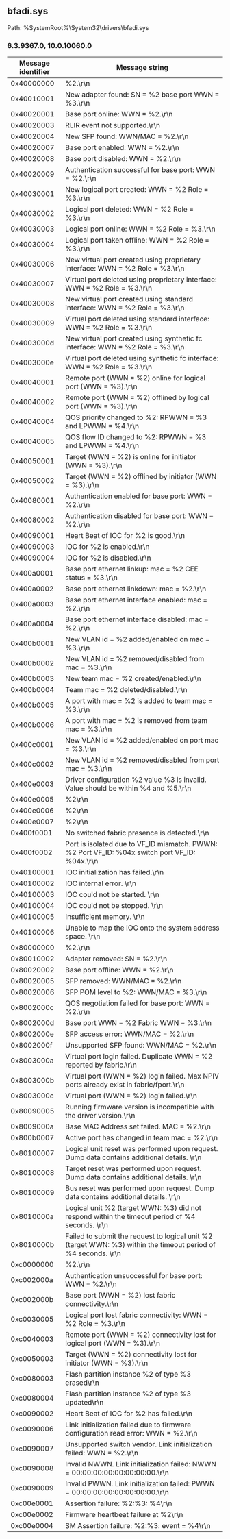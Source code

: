 ## bfadi.sys

Path: %SystemRoot%\System32\drivers\bfadi.sys

### 6.3.9367.0, 10.0.10060.0

Message identifier | Message string
--- | ---
0x40000000 | %2.\r\n
0x40010001 | New adapter found: SN = %2 base port WWN = %3.\r\n
0x40020001 | Base port online: WWN = %2.\r\n
0x40020003 | RLIR event not supported.\r\n
0x40020004 | New SFP found: WWN/MAC = %2.\r\n
0x40020007 | Base port enabled: WWN = %2.\r\n
0x40020008 | Base port disabled: WWN = %2.\r\n
0x40020009 | Authentication successful for base port: WWN = %2.\r\n
0x40030001 | New logical port created: WWN = %2 Role = %3.\r\n
0x40030002 | Logical port deleted: WWN = %2 Role = %3.\r\n
0x40030003 | Logical port online: WWN = %2 Role = %3.\r\n
0x40030004 | Logical port taken offline: WWN = %2 Role = %3.\r\n
0x40030006 | New virtual port created using proprietary interface: WWN = %2 Role = %3.\r\n
0x40030007 | Virtual port deleted using proprietary interface: WWN = %2 Role = %3.\r\n
0x40030008 | New virtual port created using standard interface: WWN = %2 Role = %3.\r\n
0x40030009 | Virtual port deleted using standard interface: WWN = %2 Role = %3.\r\n
0x4003000d | New virtual port created using synthetic fc interface: WWN = %2 Role = %3.\r\n
0x4003000e | Virtual port deleted using synthetic fc interface: WWN = %2 Role = %3.\r\n
0x40040001 | Remote port (WWN = %2) online for logical port (WWN = %3).\r\n
0x40040002 | Remote port (WWN = %2) offlined by logical port (WWN = %3).\r\n
0x40040004 | QOS priority changed to %2: RPWWN = %3 and LPWWN = %4.\r\n
0x40040005 | QOS flow ID changed to %2: RPWWN = %3 and LPWWN = %4.\r\n
0x40050001 | Target (WWN = %2) is online for initiator (WWN = %3).\r\n
0x40050002 | Target (WWN = %2) offlined by initiator (WWN = %3).\r\n
0x40080001 | Authentication enabled for base port: WWN = %2.\r\n
0x40080002 | Authentication disabled for base port: WWN = %2.\r\n
0x40090001 | Heart Beat of IOC for %2 is good.\r\n
0x40090003 | IOC for %2 is enabled.\r\n
0x40090004 | IOC for %2 is disabled.\r\n
0x400a0001 | Base port ethernet linkup: mac = %2 CEE status = %3.\r\n
0x400a0002 | Base port ethernet linkdown: mac = %2.\r\n
0x400a0003 | Base port ethernet interface enabled: mac = %2.\r\n
0x400a0004 | Base port ethernet interface disabled: mac = %2.\r\n
0x400b0001 | New VLAN id = %2 added/enabled on mac = %3.\r\n
0x400b0002 | New VLAN id = %2 removed/disabled from mac = %3.\r\n
0x400b0003 | New team mac = %2 created/enabled.\r\n
0x400b0004 | Team mac = %2 deleted/disabled.\r\n
0x400b0005 | A port with mac = %2 is added to team mac = %3.\r\n
0x400b0006 | A port with mac = %2 is removed from team mac = %3.\r\n
0x400c0001 | New VLAN id = %2 added/enabled on port mac = %3.\r\n
0x400c0002 | New VLAN id = %2 removed/disabled from port mac = %3.\r\n
0x400e0003 | Driver configuration %2 value %3 is invalid. Value should be within %4 and %5.\r\n
0x400e0005 | %2\r\n
0x400e0006 | %2\r\n
0x400e0007 | %2\r\n
0x400f0001 | No switched fabric presence is detected.\r\n
0x400f0002 | Port is isolated due to VF_ID mismatch. PWWN: %2 Port VF_ID: %04x switch port VF_ID: %04x.\r\n
0x40100001 | IOC initialization has failed.\r\n
0x40100002 | IOC internal error.  \r\n
0x40100003 | IOC could not be started.  \r\n
0x40100004 | IOC could not be stopped.  \r\n
0x40100005 | Insufficient memory.  \r\n
0x40100006 | Unable to map the IOC onto the system address space.  \r\n
0x80000000 | %2.\r\n
0x80010002 | Adapter removed: SN = %2.\r\n
0x80020002 | Base port offline: WWN = %2.\r\n
0x80020005 | SFP removed: WWN/MAC = %2.\r\n
0x80020006 | SFP POM level to %2: WWN/MAC = %3.\r\n
0x8002000c | QOS negotiation failed for base port: WWN = %2.\r\n
0x8002000d | Base port WWN = %2 Fabric WWN = %3.\r\n
0x8002000e | SFP access error: WWN/MAC = %2.\r\n
0x8002000f | Unsupported SFP found: WWN/MAC = %2.\r\n
0x8003000a | Virtual port login failed. Duplicate WWN = %2 reported by fabric.\r\n
0x8003000b | Virtual port (WWN = %2) login failed. Max NPIV ports already exist in fabric/fport.\r\n
0x8003000c | Virtual port (WWN = %2) login failed.\r\n
0x80090005 | Running firmware version is incompatible with the driver version.\r\n
0x8009000a | Base MAC Address set failed. MAC = %2.\r\n
0x800b0007 | Active port has changed in team mac = %2.\r\n
0x80100007 | Logical unit reset was performed upon request. Dump data contains additional details.  \r\n
0x80100008 | Target reset was performed upon request. Dump data contains additional details.  \r\n
0x80100009 | Bus reset was performed upon request. Dump data contains additional details.  \r\n
0x8010000a | Logical unit %2 (target WWN: %3) did not respond within the timeout period of %4 seconds. \r\n
0x8010000b | Failed to submit the request to logical unit %2 (target WWN: %3) within the timeout period of %4 seconds. \r\n
0xc0000000 | %2.\r\n
0xc002000a | Authentication unsuccessful for base port: WWN = %2.\r\n
0xc002000b | Base port (WWN = %2) lost fabric connectivity.\r\n
0xc0030005 | Logical port lost fabric connectivity: WWN = %2 Role = %3.\r\n
0xc0040003 | Remote port (WWN = %2) connectivity lost for logical port (WWN = %3).\r\n
0xc0050003 | Target (WWN = %2) connectivity lost for initiator (WWN = %3).\r\n
0xc0080003 | Flash partition instance %2 of type %3 erased\r\n
0xc0080004 | Flash partition instance %2 of type %3 updated\r\n
0xc0090002 | Heart Beat of IOC for %2 has failed.\r\n
0xc0090006 | Link initialization failed due to firmware configuration read error: WWN = %2.\r\n
0xc0090007 | Unsupported switch vendor. Link initialization failed: WWN = %2.\r\n
0xc0090008 | Invalid NWWN. Link initialization failed: NWWN = 00:00:00:00:00:00:00:00.\r\n
0xc0090009 | Invalid PWWN. Link initialization failed: PWWN = 00:00:00:00:00:00:00:00.\r\n
0xc00e0001 | Assertion failure: %2:%3: %4\r\n
0xc00e0002 | Firmware heartbeat failure at %2\r\n
0xc00e0004 | SM Assertion failure: %2:%3: event = %4\r\n
